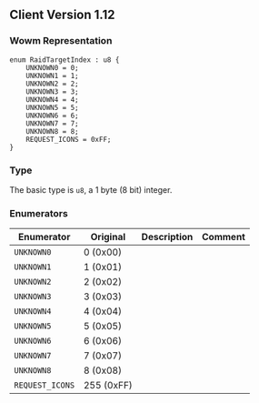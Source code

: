## Client Version 1.12

### Wowm Representation
```rust,ignore
enum RaidTargetIndex : u8 {
    UNKNOWN0 = 0;    
    UNKNOWN1 = 1;    
    UNKNOWN2 = 2;    
    UNKNOWN3 = 3;    
    UNKNOWN4 = 4;    
    UNKNOWN5 = 5;    
    UNKNOWN6 = 6;    
    UNKNOWN7 = 7;    
    UNKNOWN8 = 8;    
    REQUEST_ICONS = 0xFF;    
}

```
### Type
The basic type is `u8`, a 1 byte (8 bit) integer.
### Enumerators
| Enumerator | Original  | Description | Comment |
| --------- | -------- | ----------- | ------- |
| `UNKNOWN0` | 0 (0x00) |  |  |
| `UNKNOWN1` | 1 (0x01) |  |  |
| `UNKNOWN2` | 2 (0x02) |  |  |
| `UNKNOWN3` | 3 (0x03) |  |  |
| `UNKNOWN4` | 4 (0x04) |  |  |
| `UNKNOWN5` | 5 (0x05) |  |  |
| `UNKNOWN6` | 6 (0x06) |  |  |
| `UNKNOWN7` | 7 (0x07) |  |  |
| `UNKNOWN8` | 8 (0x08) |  |  |
| `REQUEST_ICONS` | 255 (0xFF) |  |  |
